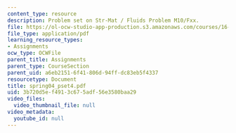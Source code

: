 ```yaml
---
content_type: resource
description: Problem set on Str-Mat / Fluids Problem M10/Fxx.
file: https://ol-ocw-studio-app-production.s3.amazonaws.com/courses/16-01-unified-engineering-i-ii-iii-iv-fall-2005-spring-2006/3b720d5ef4913c675adf56e3580baa29_spring04_pset4.pdf
file_type: application/pdf
learning_resource_types:
- Assignments
ocw_type: OCWFile
parent_title: Assignments
parent_type: CourseSection
parent_uid: a6eb2151-6f41-806d-94ff-dc83eb5f4337
resourcetype: Document
title: spring04_pset4.pdf
uid: 3b720d5e-f491-3c67-5adf-56e3580baa29
video_files:
  video_thumbnail_file: null
video_metadata:
  youtube_id: null
---
```

